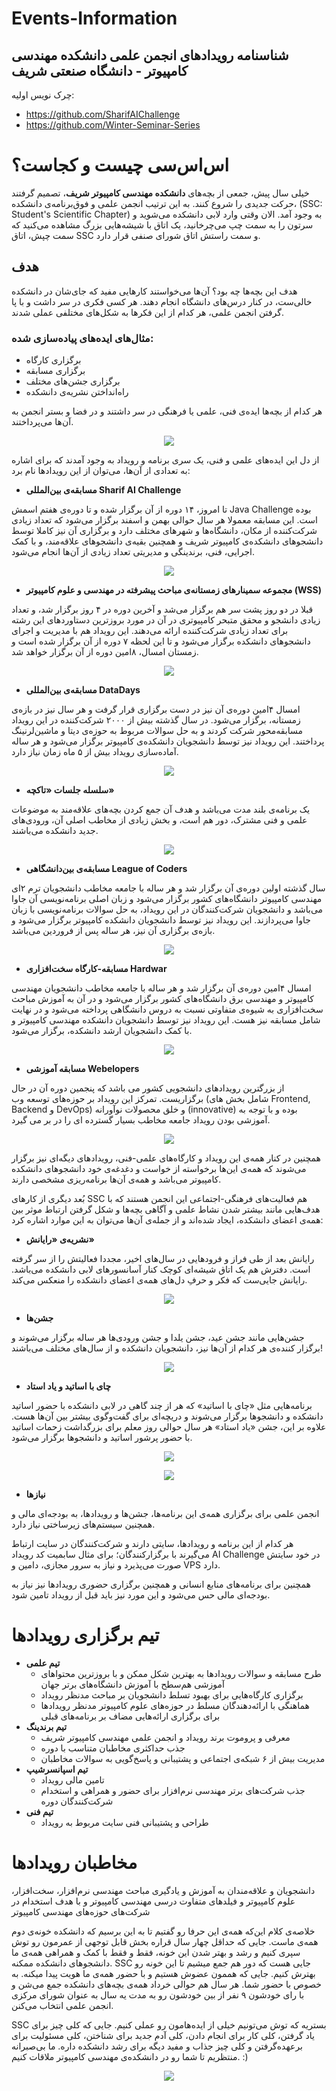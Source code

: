 # Events-Information
## شناسنامه رویدادهای انجمن علمی دانشکده مهندسی کامپیوتر - دانشگاه صنعتی شریف

چرک نویس اولیه:
- https://github.com/SharifAIChallenge
- https://github.com/Winter-Seminar-Series

# اس‌اس‌سی چیست و کجاست؟

خیلی سال پیش، جمعی از بچه‌های **دانشکده مهندسی کامپیوتر شریف**، تصمیم گرفتند حرکت جدیدی را شروع کنند. به این ترتیب انجمن علمی و فوق‌برنامه‌ی دانشکده، (SSC: Student's Scientific Chapter) به وجود آمد. الان وقتی وارد لابی دانشکده می‌شوید و سرتون را به سمت چپ می‌چرخانید، یک اتاق با شیشه‌هایی بزرگ مشاهده می‌کنید که سمت چپش، اتاق SSC و سمت راستش اتاق شورای صنفی قرار دارد.

## هدف

هدف این بچه‌ها چه بود؟ آن‌ها می‌خواستند کارهایی مفید که جای‌شان در دانشکده خالی‌ست، در کنار درس‌های دانشگاه انجام دهند. هر کسی فکری در سر داشت و با پا گرفتن انجمن علمی، هر کدام از این فکرها به شکل‌های مختلفی عملی شدند.

### مثال‌های ایده‌های پیاده‌سازی شده:

- برگزاری کارگاه
- برگزاری مسابقه
- برگزاری جشن‌های مختلف
- راه‌انداختن نشریه‌ی دانشکده

هر کدام از بچه‌ها ایده‌ی فنی، علمی یا فرهنگی در سر داشتند و در فضا و بستر انجمن به آن‌ها می‌پرداختند.

<p align="center">
  <img src="Picture1.jpg" />
</p>

از دل این ایده‌های علمی و فنی، یک سری برنامه و رویداد به وجود آمدند که برای اشاره به تعدادی از آن‌ها، می‌توان از این رویدادها نام برد:

- **مسابقه‌ی بین‌المللی Sharif AI Challenge**

تا امروز، ۱۴ دوره از آن برگزار شده و تا دوره‌ی هفتم اسمش Java Challenge بوده است. این مسابقه معمولا هر سال حوالی بهمن و اسفند برگزار می‌شود که تعداد زیادی شرکت‌کننده از مکان، دانشگاه‌ها و شهرهای مختلف دارد و برگزاری آن نیز کاملا توسط دانشجوهای دانشکده‌ی کامپیوتر شریف و همچنین بقیه‌ی دانشجوهای علاقه‌مند، و با کمک اجرایی، فنی، برندینگی و مدیریتی تعداد زیادی از آن‌ها انجام می‌شود.

<p align="center">
  <img src="Picture2.png" />
</p>

- **مجموعه سمینارهای زمستانه‌ی مباحث پیشرفته در مهندسی و علوم کامپیوتر (WSS)**

قبلا در دو روز پشت‌ سر هم برگزار می‌شد و آخرین دوره در ۴ روز برگزار شد، و تعداد زیادی دانشجو و محقق متبحر کامپیوتری در آن در مورد بروزترین دستاوردهای این رشته برای تعداد زیادی شرکت‌کننده ارائه می‌دهند. این رویداد هم با مدیریت و اجرای دانشجوهای دانشکده برگزار می‌شود و تا این لحظه ۷ دوره از آن برگزار شده است و زمستان امسال، ۸امین دوره از آن برگزار خواهد شد.

<p align="center">
  <img src="Picture3.png" />
</p>

- **مسابقه‌ی بین‌المللی DataDays**

امسال ۴امین دوره‌ی آن نیز در دست برگزاری قرار گرفت و هر سال نیز در بازه‌ی زمستانه،‌ برگزار می‌شود. در سال گذشته بیش از ۲۰۰۰ شرکت‌کننده در این رویداد مسابقه‌محور شرکت کردند و به حل سوالات مربوط به حوزه‌ی دیتا و ماشین‌لرنینگ پرداختند. این رویداد نیز توسط دانشجویان دانشکده‌ی کامپیوتر برگزار می‌شود و هر ساله آماده‌سازی رویداد بیش از ۵ ماه زمان نیاز دارد.

<p align="center">
  <img src="Picture4.png" />
</p>

- **سلسله جلسات «تاکچه»**

یک برنامه‌ی بلند مدت می‌باشد و هدف آن جمع کردن بچه‌های علاقه‌مند به موضوعات علمی و فنی مشترک، دور هم است، و بخش زیادی از مخاطب اصلی آن، ورودی‌های جدید دانشکده می‌باشند.

<p align="center">
  <img src="Picture5.png" />
</p>

- **مسابقه‌ی بین‌دانشگاهی League of Coders**

سال گذشته اولین دوره‌ی آن برگزار شد و هر ساله با جامعه مخاطب دانشجویان ترم ۲ای مهندسی کامپیوتر دانشگاه‌های کشور برگزار می‌شود و زبان اصلی برنامه‌نویسی آن جاوا می‌باشد و دانشجویان شرکت‌کنندگان در این رویداد، به حل سوالات برنامه‌نویسی با زبان جاوا می‌پردازند. این رویداد نیز توسط دانشجویان دانشکده کامپیوتر برگزار می‌شود و بازه‌ی برگزاری آن نیز، هر ساله پس از فروردین می‌باشد.

<p align="center">
  <img src="Picture6.png" />
</p>

- **مسابقه‌-کارگاه سخت‌افزاری Hardwar**

امسال ۴امین دوره‌ی آن برگزار شد و هر ساله با جامعه مخاطب دانشجویان مهندسی کامپیوتر و مهندسی برق دانشگاه‌های کشور برگزار می‌شود و در آن به آموزش مباحث سخت‌افزاری به شیوه‌ی متفاوتی نسبت به دروس دانشگاهی پرداخته می‌شود و در نهایت شامل مسابقه نیز هست. این رویداد نیز توسط دانشجویان دانشکده مهندسی کامپیوتر و با کمک دانشجویان ارشد دانشکده، برگزار می‌شود.

<p align="center">
  <img src="Picture7.png" />
</p>

- **مسابقه آموزشی Webelopers**

از بزرگترین رویدادهای دانشجویی کشور می باشد که پنجمین دوره آن در حال برگزاریست. تمرکز این رویداد بر حوزه‌های توسعه وب (شامل بخش های Frontend, Backend و DevOps) و خلق محصولات نوآورانه (innovative) بوده و با توجه به آموزشی بودن رویداد جامعه مخاطب بسیار گسترده ای را در بر می گیرد.

<p align="center">
  <img src="Picture8.png" />
</p>

همچنین در کنار همه‌ی این رویداد و کارگاه‌های علمی-فنی، رویدادهای دیگه‌ای نیز برگزار می‌شوند که همه‌ی این‌ها برخواسته از خواست و دغدغه‌ی خود دانشجوهای دانشکده کامپیوتر می‌باشد و همه‌ی آن‌ها برنامه‌ریزی مشخصی دارند.

بُعد دیگری از کارهای SSC هم فعالیت‌های فرهنگی-اجتماعی این انجمن هستند که با هدف‌هایی مانند بیشتر شدن نشاط علمی و آگاهی بچه‌ها و شکل‌ گرفتن ارتباط موثر بین همه‌ی اعضای دانشکده، ایجاد شده‌اند و از جمله‌ی آن‌ها می‌توان به این موارد اشاره کرد:

- **نشریه‌ی «رایانش»**

رایانش بعد از طی فراز و فرودهایی در سال‌های اخیر، مجددا فعالیتش را از سر گرفته است. دفترش هم یک اتاق شیشه‌ای کوچک کنار آسانسورهای لابی دانشکده می‌باشد. رایانش جایی‌ست که فکر و حرفِ دل‌های همه‌ی اعضای دانشکده را منعکس می‌کند.

<p align="center">
  <img src="Picture9.png" />
</p>

- **جشن‌ها**

جشن‌هایی مانند جشن عید، جشن یلدا و جشن ورودی‌ها هر ساله برگزار می‌شوند و برگزار کننده‌ی هر کدام از آن‌ها نیز، دانشجویان دانشکده و از سال‌های مختلف می‌باشند!

<p align="center">
  <img src="Picture10.png" />
</p>

- **چای با اساتید و یاد استاد**

برنامه‌هایی مثل «چای با اساتید» که هر از چند گاهی در لابی دانشکده با حضور اساتید دانشکده و دانشجوها برگزار می‌شوند و دریچه‌ای برای گفت‌وگوی بیشتر بین آن‌ها هست. علاوه بر این، جشن «یاد استاد» هر سال حوالی روز معلم برای بزرگداشت زحمات اساتید با حضور پرشور اساتید و دانشجوها برگزار می‌شود.

<p align="center">
  <img src="Picture11.png" />
</p>

<p align="center">
  <img src="Picture12.png" />
</p>

- **نیازها**

انجمن علمی برای برگزاری همه‌ی این برنامه‌ها، جشن‌ها و رویدادها، به بودجه‌ای مالی و همچنین سیستم‌های زیرساختی نیاز دارد.

هر کدام از این برنامه و رویدادها، سایتی دارند و شرکت‌کنندگان در سایت ارتباط می‌گیرند با برگزارکنندگان؛ برای مثال سابمیت کد رویداد AI Challenge در خود سایتش صورت می‌پذیرد و نیاز به سرور مجازی، دامین و VPS دارد.

همچنین برای برنامه‌های منابع انسانی و همچنین برگزاری حضوری رویدادها نیز نیاز به بودجه‌ای مالی حس می‌شود و این مورد نیز باید قبل از رویداد تامین شود.

# تیم برگزاری رویدادها

- **تیم علمی**
  - طرح مسابقه و سوالات رویدادها به بهترین شکل ممکن و با بروزترین محتواهای آموزشی هم‌سطح با آموزش دانشگاه‌های برتر جهان
  - برگزاری کارگاه‌هایی برای بهبود تسلط دانشجویان بر مباحث مدنظر رویداد
  - هماهنگی با ارائه‌دهندگان مسلط در حوزه‌‌های علوم کامپیوتر مدنظر رویدادها برای برگزاری ارائه‌هایی مضاف بر برنامه‌های قبلی
- **تیم برندینگ**
  - معرفی و پروموت برند رویداد و انجمن علمی مهندسی کامپیوتر شریف
  - جذب حداکثری مخاطبان متناسب با دوره
  - مدیریت بیش از ۶ شبکه‌ی اجتماعی و پشتیبانی و پاسخ‌گویی به سوالات مخاطبان
- **تیم اسپانسرشیپ**
  - تامین مالی رویداد
  - جذب شرکت‌های برتر مهندسی نرم‌افزار برای حضور و همراهی و استخدام شرکت‌کنندگان دوره
- **تیم فنی**
  - طراحی و پشتیبانی فنی سایت مربوط به رویداد

# مخاطبان رویدادها

دانشجویان و علاقه‌مندان به آموزش و یادگیری مباحث مهندسی نرم‌افزار، سخت‌افزار، علوم کامپیوتر و فیلدهای متفاوت درسی مهندسی کامپیوتر و با هدف استخدام در شرکت‌های حوزه‌های مهندسی کامپیوتر

خلاصه‌ی کلام این‌که همه‌ی این حرفا رو گفتیم تا به این برسیم که دانشکده خونه‌ی دوم همه‌ی ماست. جایی که حداقل چهار سال قراره بخش قابل توجهی از عمرمون رو توش سپری کنیم و رشد و بهتر شدن این خونه، فقط و فقط با کمک و همراهی همه‌ی ما دانشجوهای دانشکده ممکنه. SSC جایی هست که دور هم جمع میشیم تا این خونه رو بهترش کنیم. جایی که هممون عضوش هستیم و با حضور همه‌ی ما هویت پیدا میکنه. به خصوص با حضور شما. هر سال هم حوالی خرداد همه‌ی بچه‌های دانشکده جمع می‌شن و با رای خودشون ۹ نفر از بین خودشون رو به مدت یه سال به عنوان شورای مرکزی انجمن علمی انتخاب می‌کنن.

SSC بستریه که توش می‌تونیم خیلی از ایده‌هامون رو عملی کنیم. جایی که کلی چیز برای یاد گرفتن، کلی کار برای انجام دادن، کلی آدم جدید برای شناختن، کلی مسئولیت برای برعهده‌گرفتن و کلی چیز جذاب و مفید دیگه برای رشد دانشکده داره. ما بی‌صبرانه منتظریم تا شما رو در دانشکده‌ی مهندسی کامپیوتر ملاقات کنیم. :)

<p align="center">
  <img src="Picture13.png" />
</p>